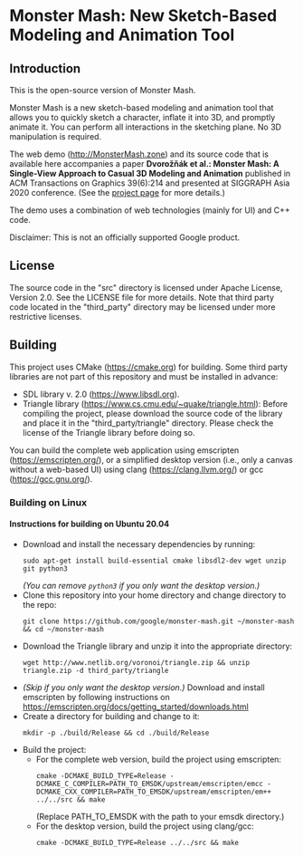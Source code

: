 # Monster Mash: New Sketch-Based Modeling and Animation Tool

## Introduction

This is the open-source version of Monster Mash.

Monster Mash is a new sketch-based modeling and animation tool that allows you to quickly sketch a character, inflate it into 3D, and promptly animate it. You can perform all interactions in the sketching plane. No 3D manipulation is required.

The web demo (http://MonsterMash.zone) and its source code that is available here accompanies a paper **Dvorožňák et al.: Monster Mash: A Single-View Approach to Casual 3D Modeling and Animation** published in ACM Transactions on Graphics 39(6):214 and presented at SIGGRAPH Asia 2020 conference. (See the [project page](https://dcgi.fel.cvut.cz/home/sykorad/monster_mash) for more details.)

The demo uses a combination of web technologies (mainly for UI) and C++ code.

Disclaimer: This is not an officially supported Google product.

## License

The source code in the "src" directory is licensed under Apache License, Version 2.0. See the LICENSE file for more details. Note that third party code located in the "third_party" directory may be licensed under more restrictive licenses.

## Building

This project uses CMake (https://cmake.org) for building. Some third party libraries are not part of this repository and must be installed in advance:
* SDL library v. 2.0 (https://www.libsdl.org).
* Triangle library (https://www.cs.cmu.edu/~quake/triangle.html): Before compiling the project, please download the source code of the library and place it in the "third_party/triangle" directory. Please check the license of the Triangle library before doing so.

You can build the complete web application using emscripten (https://emscripten.org/), or a simplified desktop version (i.e., only a canvas without a web-based UI) using clang (https://clang.llvm.org/) or gcc (https://gcc.gnu.org/).

### Building on Linux

#### Instructions for building on Ubuntu 20.04

* Download and install the necessary dependencies by running:
  ```
  sudo apt-get install build-essential cmake libsdl2-dev wget unzip git python3
  ```
  *(You can remove `python3` if you only want the desktop version.)*
* Clone this repository into your home directory and change directory to the repo:
  ```
  git clone https://github.com/google/monster-mash.git ~/monster-mash && cd ~/monster-mash
  ```
* Download the Triangle library and unzip it into the appropriate directory:
  ```
  wget http://www.netlib.org/voronoi/triangle.zip && unzip triangle.zip -d third_party/triangle
  ```
* *(Skip if you only want the desktop version.)* Download and install emscripten by following instructions on https://emscripten.org/docs/getting_started/downloads.html
* Create a directory for building and change to it:
  ```
  mkdir -p ./build/Release && cd ./build/Release
  ```
* Build the project:
  * For the complete web version, build the project using emscripten:
    ```
    cmake -DCMAKE_BUILD_TYPE=Release -DCMAKE_C_COMPILER=PATH_TO_EMSDK/upstream/emscripten/emcc -DCMAKE_CXX_COMPILER=PATH_TO_EMSDK/upstream/emscripten/em++ ../../src && make
    ```
    (Replace PATH_TO_EMSDK with the path to your emsdk directory.)
  * For the desktop version, build the project using clang/gcc:
    ```
    cmake -DCMAKE_BUILD_TYPE=Release ../../src && make
    ```
